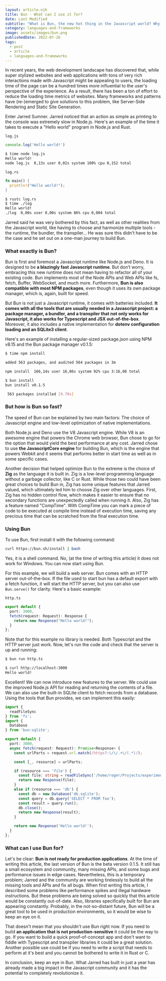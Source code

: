 ```yaml
---
layout: article.njk
title: Bun - What can I use it for?
date: Last Modified
subtitle: "What is Bun, the new hot thing in the Javascript world? Why is it so fast and can I use it for my projects?"
category: languages-and-frameworks
image: assets/images/bun.png
publishedDate: 2022-07-26
tags:
  - post
  - article
  - languages-and-frameworks
---
```



In recent years, the web development landscape has discovered that, while super stylized websites and web applications with tons of very rich interactions made with Javascript might be appealing to users, the loading time of the page can be a hundred times more influential to the user's perspective of the experience. As a result, there has been a ton of effort to reduce the loading time metrics of websites. Many frameworks and patterns have (re-)emerged to give solutions to this problem, like Server-Side Rendering and Static Site Generation.

Enter Jarred Sumner. Jarred noticed that an action as simple as printing to the console was extremely slow in Node.js. Here's an example of the time it takes to execute a "Hello world" program in Node.js and Rust.

`log.js`

```js
console.log('Hello world!')
```
```bash
$ time node log.js
Hello world!
node log.js  0,13s user 0,02s system 100% cpu 0,152 total
```

`log.rs`

```rust
fn main() {
  println!("Hello world!");
}
```
```bash
$ rustc log.rs
$ time ./log
Hello world!
./log  0,00s user 0,00s system 86% cpu 0,004 total
```

Jarred said he was very bothered by this fact, as well as other realities from the Javascript world, like having to choose and harmonize multiple tools - the runtime, the bundler, the transpiler... He was sure this didn't have to be the case and he set out on a one-man journey to build Bun.

### What exactly is Bun?
Bun is first and foremost a Javascript runtime like Node.js and Deno. It is designed to be **a blazingly fast Javascript runtime**. But don’t worry, embracing this new runtime does not mean having to refactor all of your existing code. Bun implements most of the Node APIs and Web APIs like fs, fetch, Buffer, WebSocket, and much more. Furthermore, **Bun is also compatible with most NPM packages**, even though it uses its own package manager, which is, again, built for speed.

But Bun is not just a Javascript runtime, it comes with batteries included. **It comes with all the tools that are usually needed in a Javascript project: a package manager, a bundler, and a transpiler that not only works for Javascript, it also works for Typescript and JSX out-of-the-box**. Moreover, it also includes a native implementation for **dotenv configuration loading and an SQLite3 client**.

Here's an example of installing a regular-sized package.json using NPM v8.15 and the Bun package manager v0.1.5:

```bash
$ time npm install

added 563 packages, and audited 564 packages in 3m

npm install  166,14s user 16,06s system 92% cpu 3:16,08 total
```

```bash
$ bun install
bun install v0.1.5

 563 packages installed [9.70s]

```

### But how is Bun so fast?

The speed of Bun can be explained by two main factors: The choice of Javascript engine and low-level optimization of native implementations.

Both Node.js and Deno use the V8 Javascript engine. While V8 is an awesome engine that powers the Chrome web browser, Bun chose to go for the option that would yield the best performance at any cost. Jarred chose to use **the JavascriptCore engine** for building Bun, which is the engine that powers Webkit and it seems that performs better in start time as well as in some specific cases.

Another decision that helped optimize Bun to the extreme is the choice of **Zig** as the language it is built in. Zig is a low-level programming language without a garbage collector, like C or Rust. While those two could have been great choices to build Bun in, Zig has some unique features that Jarred valued, which ultimately led him to choose Zig over other languages. First, Zig has no hidden control flow, which makes it easier to ensure that no secondary functions are unexpectedly called when running it. Also, Zig has a feature named "CompTime". With CompTime you can mark a piece of code to be executed at compile time instead of execution time, saving any precious time that can be scratched from the final execution time.

### Using Bun

To use Bun, first install it with the following command:

```bash
curl https://bun.sh/install | bash
```

Yes, it is a shell command. No, (at the time of writing this article) it does not work for Windows. You can now start using Bun.

For this example, we will build a web server. Bun comes with an HTTP server out-of-the-box. If the file used to start bun has a default export with a fetch function, it will start the HTTP server, but you can also use `Bun.serve()` for clarity. Here's a basic example:

`http.ts`
```typescript
export default {
  port: 3000,
  fetch(request: Request): Response {
    return new Response("Hello world!");
  }
};
```

Note that for this example no library is needed. Both Typescript and the HTTP server just work. Now, let's run the code and check that the server is up and running:

```bash
$ bun run http.ts
```

```bash
$ curl http://localhost:3000
Hello world!
```

Excellent! We can now introduce new features to the server. We could use the improved Node.js API for reading and returning the contents of a file. We can also use the built-in SQLite client to fetch records from a database. Using the tools that Bun provides, we can implement this easily:

```typescript
import {
  readFileSync
} from 'fs';
import {
  Database
} from 'bun:sqlite';

export default {
  port: 3000,
  async fetch(request: Request): Promise<Response> {
    const urlParts = request.url.match(/https?:\/\/.+\/(.*)/);

    const [_, resource] = urlParts;

    if (resource === 'file') {
      const file: string = readFileSync('/home/roger/Projects/experiments/log/file.txt', { encoding: 'utf-8' });
      return new Response(file);
    }
    else if (resource === 'db') {
      const db = new Database('db.sqlite');
      const query = db.query('SELECT * FROM foo');
      const result = query.run();
      db.close();
      return new Response(result);
    }

    return new Response('Hello world!');
  }
};
```

### What can I use Bun for?

Let's be clear: **Bun is not ready for production applications**. At the time of writing this article, the last version of Bun is the beta version 0.1.5. It still has a small ecosystem and community, many missing APIs, and some bugs and performance issues in edge cases. Nevertheless, this is a temporary problem; Jarred and the community are working tirelessly to build all the missing tools and APIs and fix all bugs. When first writing this article, I described some problems like performance spikes and illegal hardware instructions. But these problems are being solved so quickly that this article would be constantly out-of-date. Also, libraries specifically built for Bun are appearing constantly. Probably, in the not-so-distant future, Bun will be a great tool to be used in production environments, so it would be wise to keep an eye on it.

That doesn't mean that you shouldn't use Bun right now. If you need to build **an application that is not production-sensitive** it could be the way to go. If you want to build a quick proof-of-concept app and don't want to fiddle with Typescript and transpiler libraries it could be a great solution. Another possible use could be if you need to write a script that needs to perform at it's best and you cannot be bothered to write it in Rust or C.

In conclusion, keep an eye in Bun. What Jarred has built in just a year has already made a big impact in the Javascript community and it has the potential to completely revolutionize it.

